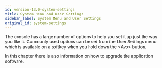 ```yaml
---
id: version-13.0-system-settings
title: System Menu and User Settings
sidebar_label: System Menu and User Settings
original_id: system-settings
---
```


The console has a large number of options to help you set it up just the
way you like it. Commonly used options can be set from the User Settings
menu which is available on a softkey when you hold down the \<Avo\>
button.

In this chapter there is also information on how to upgrade the
application software.
